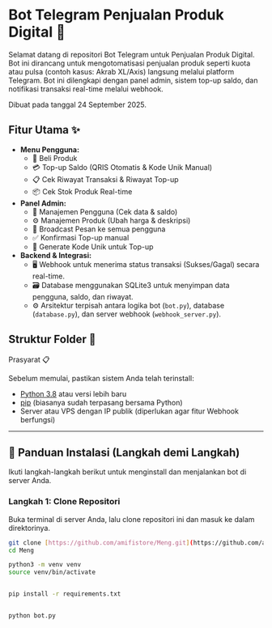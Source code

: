 # Bot Telegram Penjualan Produk Digital 🤖

Selamat datang di repositori Bot Telegram untuk Penjualan Produk Digital. Bot ini dirancang untuk mengotomatisasi penjualan produk seperti kuota atau pulsa (contoh kasus: Akrab XL/Axis) langsung melalui platform Telegram. Bot ini dilengkapi dengan panel admin, sistem top-up saldo, dan notifikasi transaksi real-time melalui webhook.

Dibuat pada tanggal 24 September 2025.

## Fitur Utama ✨

-   **Menu Pengguna:**
    -   🛒 Beli Produk
    -   💳 Top-up Saldo (QRIS Otomatis & Kode Unik Manual)
    -   📋 Cek Riwayat Transaksi & Riwayat Top-up
    -   📦 Cek Stok Produk Real-time
-   **Panel Admin:**
    -   👥 Manajemen Pengguna (Cek data & saldo)
    -   ⚙️ Manajemen Produk (Ubah harga & deskripsi)
    -   📢 Broadcast Pesan ke semua pengguna
    -   ✅ Konfirmasi Top-up manual
    -   🔑 Generate Kode Unik untuk Top-up
-   **Backend & Integrasi:**
    -   🖥️ Webhook untuk menerima status transaksi (Sukses/Gagal) secara real-time.
    -   🗃️ Database menggunakan SQLite3 untuk menyimpan data pengguna, saldo, dan riwayat.
    -   ⚙️ Arsitektur terpisah antara logika bot (`bot.py`), database (`database.py`), dan server webhook (`webhook_server.py`).

## Struktur Folder 📂
Prasyarat 📋

Sebelum memulai, pastikan sistem Anda telah terinstall:
-   [Python 3.8](https://www.python.org/downloads/) atau versi lebih baru
-   [pip](https://pip.pypa.io/en/stable/installation/) (biasanya sudah terpasang bersama Python)
-   Server atau VPS dengan IP publik (diperlukan agar fitur Webhook berfungsi)

---

## 🚀 Panduan Instalasi (Langkah demi Langkah)

Ikuti langkah-langkah berikut untuk menginstall dan menjalankan bot di server Anda.

### Langkah 1: Clone Repositori

Buka terminal di server Anda, lalu clone repositori ini dan masuk ke dalam direktorinya.

```bash
git clone [https://github.com/amifistore/Meng.git](https://github.com/amifistore/Meng.git)
cd Meng

python3 -m venv venv
source venv/bin/activate


pip install -r requirements.txt


python bot.py
